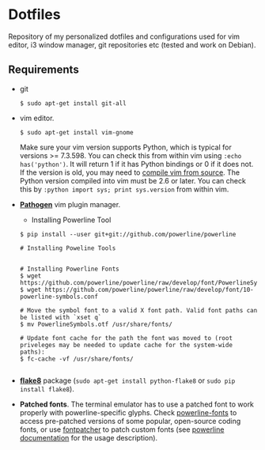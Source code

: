 # Dotfiles
Repository of my personalized dotfiles and configurations used for vim editor, i3 window manager, git repositories etc (tested and work on Debian).

## Requirements
- git

  `$ sudo apt-get install git-all`

- vim editor.

  `$ sudo apt-get install vim-gnome`

  Make sure your vim version supports Python, which is typical for versions >= 7.3.598. You can check this from within vim using `:echo has('python')`. It will return 1 if it has Python bindings or 0 if it does not. If the version is old, you may need to [compile vim from source](https://github.com/Valloric/YouCompleteMe/wiki/Building-Vim-from-source). The Python version compiled into vim must be 2.6 or later. You can check this by `:python import sys; print sys.version` from within vim.

- [**Pathogen**](https://github.com/tpope/vim-pathogen) vim plugin manager.

  * Installing Powerline Tool

  `$ pip install --user git+git://github.com/powerline/powerline`

    ```
    # Installing Poweline Tools
    
    
    # Installing Powerline Fonts
    $ wget https://github.com/powerline/powerline/raw/develop/font/PowerlineSymbols.otf
    $ wget https://github.com/powerline/powerline/raw/develop/font/10-powerline-symbols.conf
    
    # Move the symbol font to a valid X font path. Valid font paths can be listed with `xset q`
    $ mv PowerlineSymbols.otf /usr/share/fonts/
    
    # Update font cache for the path the font was moved to (root priveleges may be needed to update cache for the system-wide paths):
    $ fc-cache -vf /usr/share/fonts/
    
    
    ```
- [**flake8**](https://pypi.python.org/pypi/flake8/) package (`sudo apt-get install python-flake8` or `sudo pip install flake8`).
- **Patched fonts**. The terminal emulator has to use a patched font to work properly with powerline-specific glyphs. Check [powerline-fonts](https://github.com/powerline/fonts) to access pre-patched versions of some popular, open-source coding fonts, or use [fontpatcher](https://github.com/powerline/fontpatcher) to patch custom fonts (see [powerline documentation](https://apw-bash-settings.readthedocs.io/en/latest/fontpatching.html) for the usage description).
